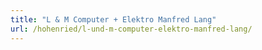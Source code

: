 ```yaml
---
title: "L & M Computer + Elektro Manfred Lang"
url: /hohenried/l-und-m-computer-elektro-manfred-lang/
---
```

